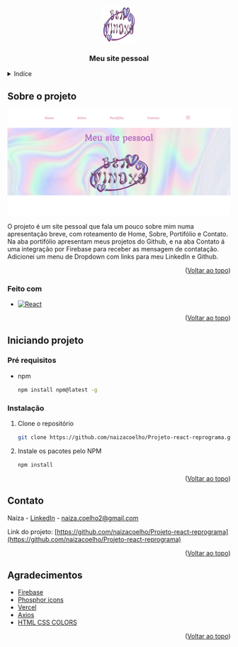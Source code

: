 <a name="readme-top"></a>


<!-- PROJECT LOGO -->
<br />
<div align="center">
  <a href="https://github.com/othneildrew/Best-README-Template">
    <img src="src/assets/bem-vindes.png" alt="Logo" width="80" height="80">
  </a>

  <h3 align="center">Meu site pessoal</h3>

  
</div>


<details>
  <summary>Indíce</summary>
  <ol>
    <li>
      <a href="#about-the-project">Sobre o projeto</a>
      <ul>
        <li><a href="#built-with">Feito com</a></li>
      </ul>
    </li>
    <li>
      <a href="#getting-started">Iniciando Projeto</a>
      <ul>
        <li><a href="#prerequisites">Pré requisitos</a></li>
        <li><a href="#installation">Instalação</a></li>
      </ul>
    </li>
    <li><a href="#contact">Contato</a></li>
    <li><a href="#acknowledgments">Agradecimentos</a></li>
  </ol>
</details>



<!-- ABOUT THE PROJECT -->
## Sobre o projeto

[![Meu site pessoal][product-screenshot]](https://projeto-react-reprograma-rose.vercel.app/)

O projeto é um site pessoal que fala um pouco sobre mim numa apresentação breve, com roteamento de Home, Sobre, Portifólio e Contato. Na aba portifólio apresentam meus projetos do Github, e na aba Contato á uma integração por Firebase para receber as mensagem de contatação. Adicionei um menu de Dropdown com links para meu LinkedIn e Github.

<p align="right">(<a href="#readme-top">Voltar ao topo</a>)</p>

### Feito com

* [![React][React.js]][React-url]

<p align="right">(<a href="#readme-top">Voltar ao topo</a>)</p>

<!-- GETTING STARTED -->
## Iniciando projeto

### Pré requisitos
* npm
  ```sh
  npm install npm@latest -g
  ```

### Instalação


1. Clone o repositório
   ```sh
   git clone https://github.com/naizacoelho/Projeto-react-reprograma.git
   ```
2. Instale os pacotes pelo NPM
   ```sh
   npm install
   ```


<p align="right">(<a href="#readme-top">Voltar ao topo</a>)</p>

<!-- CONTACT -->
## Contato

Naíza - [LinkedIn](https://www.linkedin.com/in/naiza-coelho-5808a4211/) - naiza.coelho2@gmail.com

Link do projeto: [https://github.com/naizacoelho/Projeto-react-reprograma](https://github.com/naizacoelho/Projeto-react-reprograma)

<p align="right">(<a href="#readme-top">Voltar ao topo</a>)</p>

<!-- ACKNOWLEDGMENTS -->
## Agradecimentos


* [Firebase](https://firebase.google.com/docs/database?hl=pt-br)
* [Phosphor icons](https://phosphoricons.com/)
* [Vercel](https://vercel.com/)
* [Axios](https://axios-http.com/ptbr/docs/intro)
* [HTML CSS COLORS](https://www.htmlcsscolor.com/)


<p align="right">(<a href="#readme-top">Voltar ao topo</a>)</p>


<!-- MARKDOWN LINKS & IMAGES -->
[product-screenshot]: src/assets/meu-site.png
[React.js]: https://img.shields.io/badge/React-20232A?style=for-the-badge&logo=react&logoColor=61DAFB
[React-url]: https://reactjs.org/